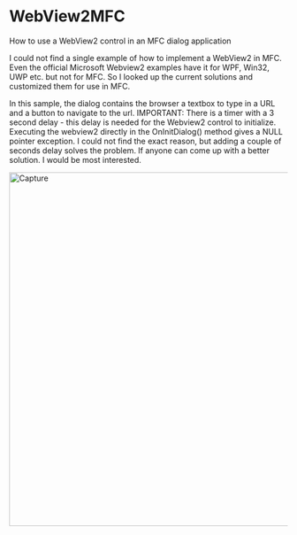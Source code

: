 # WebView2MFC
How to use a WebView2 control in an MFC dialog application

I could not find a single example of how to implement a WebView2 in MFC. Even the official Microsoft Webview2 examples have it for WPF, Win32, UWP etc. but not for MFC. So I looked up the current solutions and customized them for use in MFC.

In this sample, the dialog contains the browser a textbox to type in a URL and a button to navigate to the url.
IMPORTANT: There is a timer with a 3 second delay - this delay is needed for the Webview2 control to initialize. Executing the webview2 directly in the OnInitDialog() method gives a NULL pointer exception. I could not find the exact reason, but adding a couple of seconds delay solves the problem. If anyone can come up with a better solution. I would be most interested.



<img width="1018" height="639" alt="Capture" src="https://github.com/user-attachments/assets/20399276-9d29-4a17-ae68-ff9c84cf3db7" />
